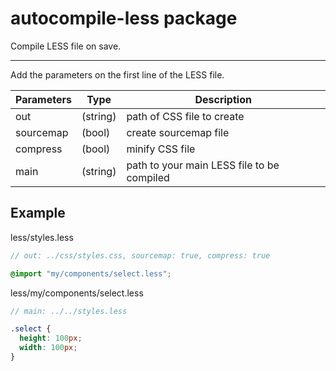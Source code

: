 # autocompile-less package

Compile LESS file on save.

---

Add the parameters on the first line of the LESS file.

Parameters | Type | Description
--|--|--
out | (string) | path of CSS file to create
sourcemap | (bool) | create sourcemap file
compress | (bool) | minify CSS file
main | (string) | path to your main LESS file to be compiled

## Example
less/styles.less
```scss
// out: ../css/styles.css, sourcemap: true, compress: true

@import "my/components/select.less";
```

less/my/components/select.less
```scss
// main: ../../styles.less

.select {
  height: 100px;
  width: 100px;
}
```
